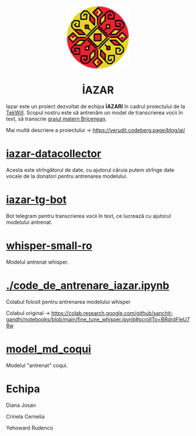<p align="center">
  <img src="./static/iazar-logo.png" alt="logo" height="170dp">
</p>


<h1 align="center">İAZAR</h1> 

Iazar este un proiect dezvoltat de echipa **İAZARI** în cadrul proiectului de la [TekWill](https://tekwill.md/).
Scopul nostru este să antrenăm un model de transcrierea vocii în text, să transcrie [graiul matern Bricenean](https://ro.wikipedia.org/wiki/Graiul_moldovenesc?lang=ro).

Mai multă descriere a proiectului -> https://yerudit.codeberg.page/blog/ai/

# [iazar-datacollector](https://github.com/Yehoward/iazar-datacollector)

Acesta este strîngătorul de date, cu ajutorul căruia putem strînge date vocale de la donatori pentru antrenarea modelului.

# [iazar-tg-bot](https://github.com/Yehoward/iazar-tg-bot)

Bot telegram pentru transcrierea vocii în text, ce lucrează cu ajutorul modelului antrenat.


# [whisper-small-ro](https://github.com/Yehoward/whisper-small-ro)

Modelul antrenat whisper.

# [./code_de_antrenare_iazar.ipynb](https://nbviewer.org/github/Yehoward/IAZAR/blob/master/code_de_antrenare_iazar.ipynb)

Colabul folosit pentru antrenarea modelului whisper

Colabul original -> https://colab.research.google.com/github/sanchit-gandhi/notebooks/blob/main/fine_tune_whisper.ipynb#scrollTo=BRdrdFIeU78w

# [model_md_coqui](https://github.com/Yehoward/model_md_coqui)

Modelul "antrenat" coqui.

# Echipa

Diana Josan

Crinela Cernelia

Yehoward Rudenco
